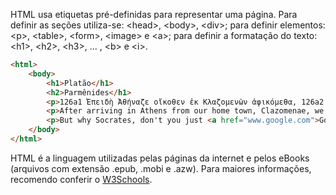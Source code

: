
HTML usa etiquetas pré-definidas para representar uma página. Para definir as seções utiliza-se: \<head>, \<body>, \<div>; para definir elementos: \<p>, \<table>, \<form>, \<image> e \<a>; para definir a formatação do texto: \<h1>, \<h2>, \<h3>, … , \<b> e \<i>.

```html
<html>
    <body>
        <h1>Platão</h1>
        <h2>Parmênides</h1>
        <p>126a1 Ἐπειδὴ Ἀθήναζε οἴκοθεν ἐκ Κλαζομενῶν ἀφικόμεθα, 126a2 κατ᾽ ἀγορὰν ἐνετύχομεν Ἀδειμάντῳ τε καὶ Γλαύκωνι· καί 126a3 μου λαβόμενος τῆς χειρὸς ὁ Ἀδείμαντος, Χαῖρ᾽, ἔφη, ὦ 126a4 Κέφαλε, καὶ εἴ του δέῃ τῶν τῇδε ὧν ἡμεῖς δυνατοί, φράζε.</p>
        <p>After arriving in Athens from our home town, Clazomenae, we happened to meet Adeimantus and Glaucon in the marketplace; and Adeimantus, taking my hand, said:</p>
        <p>But why Socrates, don't you just <a href="www.google.com">Google it?</a></p>
    </body>
</html>    

```

HTML é a linguagem utilizadas pelas páginas da internet e pelos eBooks (arquivos com extensão .epub, .mobi e .azw). Para maiores informações, recomendo conferir o [W3Schools](https://www.w3schools.com).
